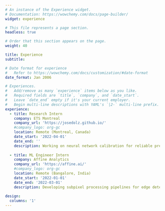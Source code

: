 ```yaml
---
# An instance of the Experience widget.
# Documentation: https://wowchemy.com/docs/page-builder/
widget: experience

# This file represents a page section.
headless: true

# Order that this section appears on the page.
weight: 40

title: Experience
subtitle:

# Date format for experience
#   Refer to https://wowchemy.com/docs/customization/#date-format
date_format: Jan 2006

# Experiences.
#   Add/remove as many `experience` items below as you like.
#   Required fields are `title`, `company`, and `date_start`.
#   Leave `date_end` empty if it's your current employer.
#   Begin multi-line descriptions with YAML's `|2-` multi-line prefix.
experience:
  - title: Research Intern
    company: ETS Montreal
    company_url: 'https://josedolz.github.io/'
    #company_logo: org-gc
    location: Remote (Montreal, Canada)
    date_start: '2022-04-01'
    date_end: ''
    description: Working on neural network calibration for reliable predictions in a semantic segmentation task mentored by Prof. Jose Dolz.
  
  - title: ML Engineer Intern
    company: Affine Analytics
    company_url: 'https://affine.ai/'
    #company_logo: org-gc
    location: Remote (Bangalore, India)
    date_start: '2022-01-01'
    date_end: '2022-03-01'
    description: Developing subpixel processing pipelines for edge detection and dimension measurements.
        
design:
  columns: '1'
---
```


